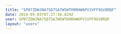 ```yaml
---
title: "SP07ZDWJNA7SD7SA7W5WTH9RHW6PV1VFF9GV8RQF"
date: 2024-05-03T07:27:16.829Z
user: SP07ZDWJNA7SD7SA7W5WTH9RHW6PV1VFF9GV8RQF
layout: "users"
---
```

    